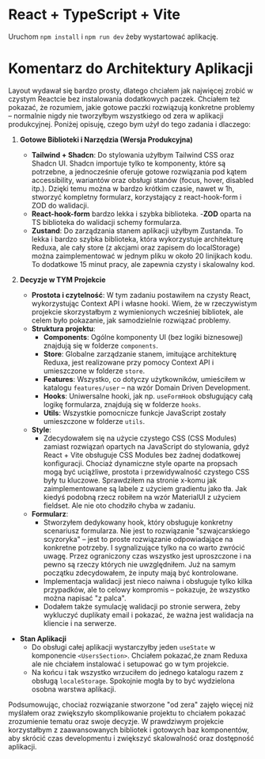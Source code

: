 # React + TypeScript + Vite

Uruchom `npm install` i `npm run dev` żeby wystartować aplikację.

# Komentarz do Architektury Aplikacji

Layout wydawał się bardzo prosty, dlatego chciałem jak najwięcej zrobić w czystym Reactcie bez instalowania dodatkowych paczek. Chciałem też pokazać, że rozumiem, jakie gotowe paczki rozwiązują konkretne problemy – normalnie nigdy nie tworzyłbym wszystkiego od zera w aplikacji produkcyjnej. Poniżej opisuję, czego bym użył do tego zadania i dlaczego:

1. **Gotowe Biblioteki i Narzędzia (Wersja Produkcyjna)**

   - **Tailwind + Shadcn**: Do stylowania użyłbym Tailwind CSS oraz Shadcn UI. Shadcn importuje tylko te komponenty, które są potrzebne, a jednocześnie oferuje gotowe rozwiązania pod kątem accessibility, wariantów oraz obsługi stanów (focus, hover, disabled itp.). Dzięki temu można w bardzo krótkim czasie, nawet w 1h, stworzyć kompletny formularz, korzystający z react-hook-form i ZOD do walidacji.
   - **React-hook-form** bardzo lekka i szybka biblioteka. -**ZOD** oparta na TS biblioteka do walidacji schemy formularza.
   - **Zustand**: Do zarządzania stanem aplikacji użyłbym Zustanda. To lekka i bardzo szybka biblioteka, która wykorzystuje architekturę Reduxa, ale cały store (z akcjami oraz zapisem do localStorage) można zaimplementować w jednym pliku w około 20 linijkach kodu. To dodatkowe 15 minut pracy, ale zapewnia czysty i skalowalny kod.

2. **Decyzje w TYM Projekcie**
   - **Prostota i czytelność**: W tym zadaniu postawiłem na czysty React, wykorzystując Context API i własne hooki. Wiem, że w rzeczywistym projekcie skorzystałbym z wymienionych wcześniej bibliotek, ale celem było pokazanie, jak samodzielnie rozwiązać problemy.
   - **Struktura projektu**:
     - **Components**: Ogólne komponenty UI (bez logiki biznesowej) znajdują się w folderze `components`.
     - **Store**: Globalne zarządzanie stanem, imitujące architekturę Reduxa, jest realizowane przy pomocy Context API i umieszczone w folderze `store`.
     - **Features**: Wszystko, co dotyczy użytkowników, umieściłem w katalogu `features/user` – na wzór Domain Driven Development.
     - **Hooks**: Uniwersalne hooki, jak np. `useFormHook` obsługujący całą logikę formularza, znajdują się w folderze `hooks`.
     - **Utils**: Wszystkie pomocnicze funkcje JavaScript zostały umieszczone w folderze `utils`.
   - **Style**:
     - Zdecydowałem się na użycie czystego CSS (CSS Modules) zamiast rozwiązań opartych na JavaScript do stylowania, gdyż React + Vite obsługuje CSS Modules bez żadnej dodatkowej konfiguracji. Chociaż dynamiczne style oparte na propsach mogą być uciążliwe, prostota i przewidywalność czystego CSS były tu kluczowe. Sprawdziłem na stronie x-komu jak zaimplementowane są labele z użyciem gradientu jako tła. Jak kiedyś podobną rzecz robiłem na wzór MaterialUI z użyciem fieldset. Ale nie oto chodziło chyba w zadaniu.
   - **Formularz**:
     - Stworzyłem dedykowany hook, który obsługuje konkretny scenariusz formularza. Nie jest to rozwiązanie "szwajcarskiego scyzoryka" – jest to proste rozwiązanie odpowiadające na konkretne potrzeby. I sygnalizujące tylko na co warto zwrócić uwagę. Przez ograniczony czas wszystko jest uproszczone i na pewno są rzeczy których nie uwzględniłem. Już na samym początku zdecydowałem, że inputy mają być kontrolowane.
     - Implementacja walidacji jest nieco naiwna i obsługuje tylko kilka przypadków, ale to celowy kompromis – pokazuje, że wszystko można napisać "z palca".
     - Dodałem także symulację walidacji po stronie serwera, żeby wykluczyć duplikaty email i pokazać, że ważna jest walidacja na kliencie i na serwerze.

- **Stan Aplikacji**
  - Do obsługi całej aplikacji wystarczyłby jeden `useState` w komponencie `<UsersSection>`. Chciałem pokazać,że znam Reduxa ale nie chciałem instalować i setupować go w tym projekcie.
  - Na końcu i tak wszystko wrzuciłem do jednego katalogu razem z obsługą `localeStorage`. Spokojnie mogła by to być wydzielona osobna warstwa aplikacji.

Podsumowując, chociaż rozwiązanie stworzone "od zera" zajęło więcej niż myślałem oraz zwiększyło skomplikowanie projektu to chciałem pokazać zrozumienie tematu oraz swoje decyzje. W prawdziwym projekcie korzystałbym z zaawansowanych bibliotek i gotowych baz komponentów, aby skrócić czas developmentu i zwiększyć skalowalność oraz dostępność aplikacji.
